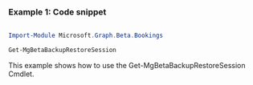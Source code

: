 ### Example 1: Code snippet

```powershell

Import-Module Microsoft.Graph.Beta.Bookings

Get-MgBetaBackupRestoreSession

```
This example shows how to use the Get-MgBetaBackupRestoreSession Cmdlet.

